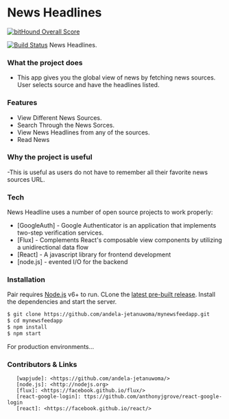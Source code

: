 # News Headlines
[![bitHound Overall Score](https://www.bithound.io/github/gotwarlost/istanbul/badges/score.svg)](https://www.bithound.io/github/gotwarlost/istanbul)

[![Build Status](https://travis-ci.org/andela-jetanuwoma/mynewsfeedapp.svg?branch=master)](https://travis-ci.org/andela-jetanuwoma/mynewsfeedapp)
News Headlines.
### What the project does
  - This app gives you the global view of news by fetching news sources. User selects source and have the headlines listed.
### Features
  - View Different News Sources.
  - Search Through the News Sorces.
  - View News Headlines from any of the sources.
  - Read News
### Why the project is useful
  -This is useful as users do not have to remember all their favorite news sources URL.
### Tech
News Headline  uses a number of open source projects to work properly:
* [GoogleAuth] - Google Authenticator is an application that implements two-step verification services.
* [Flux] - Complements React's composable view components by utilizing a unidirectional data flow
* [React] - A javascript library for frontend development
* [node.js] - evented I/O for the backend
### Installation
Pair requires [Node.js](https://nodejs.org/) v6+ to run.
CLone the [latest pre-built release](https://github.com/joemccann/dillinger/releases).
Install the dependencies and start the server.
```sh
$ git clone https://github.com/andela-jetanuwoma/mynewsfeedapp.git
$ cd mynewsfeedapp
$ npm install
$ npm start
```
For production environments...
### Contributors & Links
```
   [wapjude]: <https://github.com/andela-jetanuwoma/>
   [node.js]: <http://nodejs.org>
   [flux]: <https://facebook.github.io/flux/>
   [react-google-login]: ttps://github.com/anthonyjgrove/react-google-login
   [react]: <https://facebook.github.io/react/>

```
